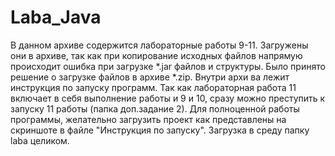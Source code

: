 # Laba_Java
В данном архиве содержится лабораторные работы 9-11. Загружены они в архиве, так как при копирование исходных файлов напрямую 
происходит ошибка при загрузке *.jar файлов  и структуры. Было принято решение о загрузке файлов в архиве *.zip. Внутри архи
ва лежит инструкция по запуску программ. Так как лабораторная работа 11 включает в себя выполнение работы и 9 и 10, сразу можно преступить к запуску 11 работы (папка доп.задание 2). Для полноценной работы программы, желательно 
загрузить проект как представлены на скриншоте в файле "Инструкция по запуску". Загрузка в среду папку laba целиком.
